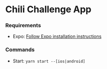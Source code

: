 # Chili Challenge App

### Requirements

- Expo: [Follow Expo installation instructions](https://docs.expo.dev/get-started/installation/)

### Commands

- Start: `yarn start --[ios|android]`
